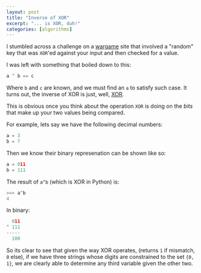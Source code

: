 ```yaml
---
layout: post
title: "Inverse of XOR"
excerpt: "... is XOR, duh!"
categories: [algorithms]
---
```



I stumbled across a challenge on a [wargame](https://en.wikipedia.org/wiki/Wargamer_(website)) site that involved a "random" key that was `XOR`'ed against your input and then checked for a value.

I was left with something that boiled down to this:

```python
a ^ b == c
```

Where `b` and `c` are known, and we must find an `a` to satisfy such case. It turns out, the inverse of XOR is just, well, [XOR](https://stackoverflow.com/a/14279946).

This is obvious once you think about the operation `XOR` is doing on the _bits_ that make up your two values being compared.

For example, lets say we have the following decimal numbers:

```python
a = 3
b = 7
```

Then we know their binary represenation can be shown like so:

```python
a = 011
b = 111
```

The result of `a^b` (which is XOR in Python) is:

```python
>>> a^b
4
```

In binary:

```python
  011
^ 111
-----
  100
```

So its clear to see that given the way XOR operates, (returns `1` if mismatch, `0` else), if we have three strings whose digits are constrained to the set `{0, 1}`, we are clearly able to determine any third variable given the other two.




